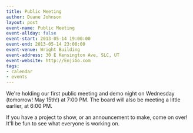 ```yaml
---
title: Public Meeting
author: Duane Johnson
layout: post
event-name: Public Meeting
event-allday: false
event-start: 2013-05-14 19:00:00
event-end: 2013-05-14 23:00:00
event-venue: Wright Building
event-address: 30 E Kensington Ave, SLC, UT
event-website: http://EnjiGo.com
tags:
- calendar
- events
---
```


We're holding our first public meeting and demo night on Wednesday (tomorrow! May 15th!) at 7:00 PM. The board will also be meeting a little earlier, at 6:00 PM.

If you have a project to show, or an announcement to make, come on over! It'll be fun to see what everyone is working on.

